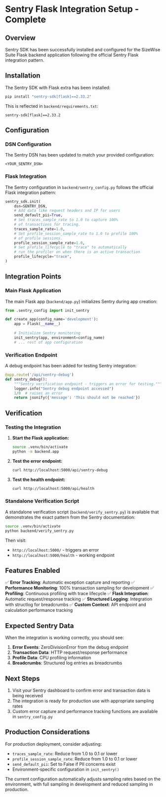 # Sentry Flask Integration Setup - Complete

## Overview

Sentry SDK has been successfully installed and configured for the SizeWise Suite Flask backend application following the official Sentry Flask integration pattern.

## Installation

The Sentry SDK with Flask extra has been installed:

```bash
pip install "sentry-sdk[flask]==2.33.2"
```

This is reflected in `backend/requirements.txt`:
```
sentry-sdk[flask]==2.33.2
```

## Configuration

### DSN Configuration
The Sentry DSN has been updated to match your provided configuration:
```
<YOUR_SENTRY_DSN>
```

### Flask Integration
The Sentry configuration in `backend/sentry_config.py` follows the official Flask integration pattern:

```python
sentry_sdk.init(
    dsn=SENTRY_DSN,
    # Add data like request headers and IP for users
    send_default_pii=True,
    # Set traces_sample_rate to 1.0 to capture 100%
    # of transactions for tracing.
    traces_sample_rate=1.0,
    # Set profile_session_sample_rate to 1.0 to profile 100%
    # of profile sessions.
    profile_session_sample_rate=1.0,
    # Set profile_lifecycle to "trace" to automatically
    # run the profiler on when there is an active transaction
    profile_lifecycle="trace",
)
```

## Integration Points

### Main Flask Application
The main Flask app (`backend/app.py`) initializes Sentry during app creation:

```python
from .sentry_config import init_sentry

def create_app(config_name='development'):
    app = Flask(__name__)
    
    # Initialize Sentry monitoring
    init_sentry(app, environment=config_name)
    # ... rest of app configuration
```

### Verification Endpoint
A debug endpoint has been added for testing Sentry integration:

```python
@app.route('/api/sentry-debug')
def sentry_debug():
    """Sentry verification endpoint - triggers an error for testing."""
    logger.info("Sentry debug endpoint accessed")
    1/0  # raises an error
    return jsonify({'message': 'This should not be reached'})
```

## Verification

### Testing the Integration

1. **Start the Flask application:**
   ```bash
   source .venv/bin/activate
   python -m backend.app
   ```

2. **Test the error endpoint:**
   ```bash
   curl http://localhost:5000/api/sentry-debug
   ```

3. **Test the health endpoint:**
   ```bash
   curl http://localhost:5000/api/health
   ```

### Standalone Verification Script
A standalone verification script (`backend/verify_sentry.py`) is available that demonstrates the exact pattern from the Sentry documentation:

```bash
source .venv/bin/activate
python backend/verify_sentry.py
```

Then visit:
- `http://localhost:5000/` - triggers an error
- `http://localhost:5000/health` - working endpoint

## Features Enabled

✅ **Error Tracking**: Automatic exception capture and reporting
✅ **Performance Monitoring**: 100% transaction sampling for development
✅ **Profiling**: Continuous profiling with trace lifecycle
✅ **Flask Integration**: Automatic request/response tracking
✅ **Structured Logging**: Integration with structlog for breadcrumbs
✅ **Custom Context**: API endpoint and calculation performance tracking

## Expected Sentry Data

When the integration is working correctly, you should see:

1. **Error Events**: ZeroDivisionError from the debug endpoint
2. **Transaction Data**: HTTP request/response performance
3. **Profile Data**: CPU profiling information
4. **Breadcrumbs**: Structured log entries as breadcrumbs

## Next Steps

1. Visit your Sentry dashboard to confirm error and transaction data is being received
2. The integration is ready for production use with appropriate sampling rates
3. Custom error capture and performance tracking functions are available in `sentry_config.py`

## Production Considerations

For production deployment, consider adjusting:
- `traces_sample_rate`: Reduce from 1.0 to 0.1 or lower
- `profile_session_sample_rate`: Reduce from 1.0 to 0.1 or lower
- `send_default_pii`: Set to False if PII concerns exist
- Environment-specific configuration in `init_sentry()`

The current configuration automatically adjusts sampling rates based on the environment, with full sampling in development and reduced sampling in production.
